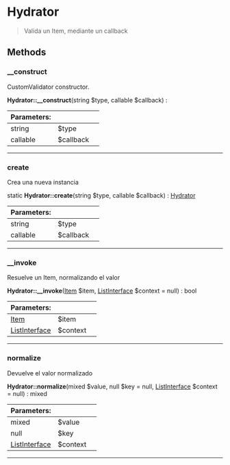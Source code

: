 
                                                                                                                                            
    
# Hydrator


> Valida un Item, mediante un callback
>
> 








## Methods

### __construct
CustomValidator constructor.


**Hydrator::__construct**(string $type, callable $callback) : 


|Parameters: | | |
| --- | --- | --- |
|string |$type |  |
|callable |$callback |  |

---


### create
Crea una nueva instancia


static **Hydrator::create**(string $type, callable $callback) : [Hydrator](../../../../Hydrator.md)


|Parameters: | | |
| --- | --- | --- |
|string |$type |  |
|callable |$callback |  |

---


### __invoke
Resuelve un Item, normalizando el valor


**Hydrator::__invoke**([Item](../../../../Item.md) $item, [ListInterface](../../../../ListInterface.md) $context = null) : bool


|Parameters: | | |
| --- | --- | --- |
|[Item](../../../../Item.md) |$item |  |
|[ListInterface](../../../../ListInterface.md) |$context |  |

---


### normalize
Devuelve el valor normalizado


**Hydrator::normalize**(mixed $value, null $key = null, [ListInterface](../../../../ListInterface.md) $context = null) : mixed


|Parameters: | | |
| --- | --- | --- |
|mixed |$value |  |
|null |$key | |mixed                           $key |
|[ListInterface](../../../../ListInterface.md) |$context |  |

---


                                                                                                                                                                                                                                                                                                                                                                                                            
    
                                                                                                                                                                                                                                                                             
                